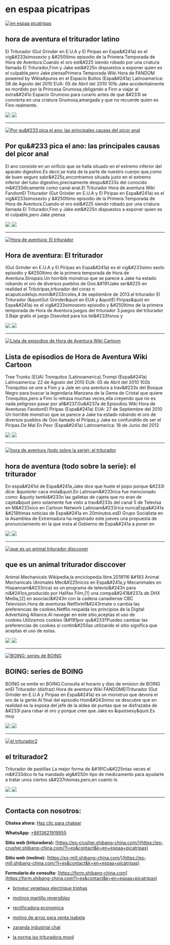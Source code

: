 # en espaa picatripas

<a href="https://swt.shibang-china.com/?l=es&img&k=en+espaa+picatripas" target="_blank">![en espaa picatripas](http://static.shibang-china.com/all-800x300/611.jpg)</a>

## hora de aventura el triturador latino
El Triturador (Gut Grinder en E.U.A y El Piripas en Espa&#241a) es el vig&#233simosexto y &#250ltimo episodio de la Primera Temporada de Hora de Aventura.Cuando el oro est&#225 siendo robado por una criatura llamada El Triturador,Finn y Jake est&#225n dispuestos a exponer quien es el culpable,pero Jake piensaPrimera Temporada Wiki Hora de FANDOM powered by WikiaApuros en el Espacio Bultos (Espa&#241a) Latinoamerica: 08 de Agosto del 2010 EUA: 05 de Abril del 2010 101b Jake accidentalmente es mordido por la Princesa Grumosa,obligando a Finn a viajar al extra&#241o Espacio Grumoso para curarlo antes de que &#233l se convierta en una criatura Grumosa,amargada y que no recuerde quien es Finn realmente.


<a href="https://whatsapp.shibangsoft.com/WhatsApp.php" target="_blank" title="WhatsApp">![](http://static.shibang-china.com/icon/whatsapp.png)</a> <a href="https://swt.shibang-china.com/?l=es&icon&k=en+espaa+picatripas" target="_blank">![](http://static.shibang-china.com/icon/chat-es.png)</a>

---

<a href="https://swt.shibang-china.com/?l=es&img&k=en+espaa+picatripas" target="_blank">![Por qu&#233 pica el ano: las principales causas del picor anal](http://static.shibang-china.com/all-800x300/7.jpg)</a>

## Por qu&#233 pica el ano: las principales causas del picor anal
El ano consiste en un orificio que se halla situado en el extremo inferior del aparato digestivo.Es decir,se trata de la parte de nuestro cuerpo que,como de buen seguro sabr&#225s,encontramos situada justo en el extremo inferior del tubo digestivo,precisamente despu&#233s del conocido m&#233dicamente como canal anal.El Triturador Hora de aventura Wiki FandomEl Triturador (Gut Grinder en E.U.A y El Piripas en Espa&#241a) es el vig&#233simosexto y &#250ltimo episodio de la Primera Temporada de Hora de Aventura.Cuando el oro est&#225 siendo robado por una criatura llamada El Triturador,Finn y Jake est&#225n dispuestos a exponer quien es el culpable,pero Jake piensa


<a href="https://whatsapp.shibangsoft.com/WhatsApp.php" target="_blank" title="WhatsApp">![](http://static.shibang-china.com/icon/whatsapp.png)</a> <a href="https://swt.shibang-china.com/?l=es&icon&k=en+espaa+picatripas" target="_blank">![](http://static.shibang-china.com/icon/chat-es.png)</a>

---

<a href="https://swt.shibang-china.com/?l=es&img&k=en+espaa+picatripas" target="_blank">![Hora de aventura: El triturador](http://static.shibang-china.com/all-800x300/83.jpg)</a>

## Hora de aventura: El triturador
(Gut Grinder en E.U.A y El Piripas en Espa&#241a) es el vig&#233simo sexto episodio y &#250ltimo de la primera temporada de Hora de Aventura.Sinopsis.Un horrible monstruo que se parece a Jake ha estado robando el oro de diversos pueblos de Ooo.&#191Jake ser&#225 en realidad el Tritutripas,triturador del coraz n acapulcodelujo.mxmi&#233rcoles,4 de septiembre de 2013.el triturador El Triturador (&quotGut Grinder&quot en EUA y &quotEl Piripas&quot en Espa&#241a) es el vig&#233simosexto episodio y &#250ltimo de la primera temporada de Hora de Aventura.juegos del triturador 3.juegos del triturador 3.Baje gratis el juego Diseviled para los tel&#233fonos y


<a href="https://whatsapp.shibangsoft.com/WhatsApp.php" target="_blank" title="WhatsApp">![](http://static.shibang-china.com/icon/whatsapp.png)</a> <a href="https://swt.shibang-china.com/?l=es&icon&k=en+espaa+picatripas" target="_blank">![](http://static.shibang-china.com/icon/chat-es.png)</a>

---

<a href="https://swt.shibang-china.com/?l=es&img&k=en+espaa+picatripas" target="_blank">![Lista de episodios de Hora de Aventura Wiki Cartoon](http://static.shibang-china.com/all-800x300/356.jpg)</a>

## Lista de episodios de Hora de Aventura Wiki Cartoon
Tree Trunks (EUA) Tronquitos (Latinoamerica).Trompi (Espa&#241a) Latinoamerica: 22 de Agosto del 2010 EUA: 05 de Abril del 2010 102b Tronquitos se une a Finn y a Jale en una aventura a trav&#233s del Bosque Negro para buscar la legendaria Manzana de la Gema de Cristal que quiere Tronquitos,pero a Finn lo retrasa muchas veces,ella creyendo que no es nada peligroso pasar por all&#237.Gu&#237a de Episodios Wiki Hora de Aventuras FandomEl Piripas (Espa&#241a) EUA: 27 de Septiembre del 2010 Un horrible monstruo que se parece a Jake ha estado robando el oro de diversos pueblos de Ooo llamado el Piripas,y Jake es confundido de ser el Piripas.De Mal En Peor (Espa&#241a) Latinoamerica: 18 de Junio del 2012


<a href="https://whatsapp.shibangsoft.com/WhatsApp.php" target="_blank" title="WhatsApp">![](http://static.shibang-china.com/icon/whatsapp.png)</a> <a href="https://swt.shibang-china.com/?l=es&icon&k=en+espaa+picatripas" target="_blank">![](http://static.shibang-china.com/icon/chat-es.png)</a>

---

<a href="https://swt.shibang-china.com/?l=es&img&k=en+espaa+picatripas" target="_blank">![hora de aventura (todo sobre la serie): el triturador](http://static.shibang-china.com/all-800x300/1483.jpg)</a>

## hora de aventura (todo sobre la serie): el triturador
En espa&#241ol de Espa&#241a,Jake dice que huele el popo porque &#233l dice: &quotoler caca mola&quot.En Latinoam&#233rica fue mencionado como: &quoty tambi&#233n las galletas de cajeta que no eran de cajeta&quot pero solamente fue visto a trav&#233s del canal 5 de Televisa en M&#233xico en Cartoon Network Latinoam&#233rica nuncaEspa&#241a &#218ltimas noticias de Espa&#241a en 20minutos.esEl Grupo Socialista en la Asamblea de Extremadura ha registrado este jueves una propuesta de pronunciamiento en la que insta al Gobierno de Espa&#241a a poner en


<a href="https://whatsapp.shibangsoft.com/WhatsApp.php" target="_blank" title="WhatsApp">![](http://static.shibang-china.com/icon/whatsapp.png)</a> <a href="https://swt.shibang-china.com/?l=es&icon&k=en+espaa+picatripas" target="_blank">![](http://static.shibang-china.com/icon/chat-es.png)</a>

---

<a href="https://swt.shibang-china.com/?l=es&img&k=en+espaa+picatripas" target="_blank">![que es un animal triturador disccover](http://static.shibang-china.com/all-800x300/173.jpg)</a>

## que es un animal triturador disccover
Animal Mechanicals Wikipedia,la enciclopedia libre.2018116 &#183 Animal Mechanicals (Animales Mec&#225nicos en Espa&#241a,y Mecanimales en Hispanoam&#233rica) es un programa de televisi&#243n para ni&#241os,producido por Halifax Film,[1] una compa&#241&#237a de DHX Media,[2] en asociaci&#243n con la cadena canadiense CBC Television.Hora de aventuras NetflixInf&#243rmate o cambia las preferencias de cookies.Netflix respalda los principios de la Digital Advertising Alliance.Al navegar en este sitio,aceptas el uso de cookies.Utilizamos cookies (&#191por qu&#233?Puedes cambiar las preferencias de cookies si contin&#250as utilizando el sitio significa que aceptas el uso de estas.


<a href="https://whatsapp.shibangsoft.com/WhatsApp.php" target="_blank" title="WhatsApp">![](http://static.shibang-china.com/icon/whatsapp.png)</a> <a href="https://swt.shibang-china.com/?l=es&icon&k=en+espaa+picatripas" target="_blank">![](http://static.shibang-china.com/icon/chat-es.png)</a>

---

<a href="https://swt.shibang-china.com/?l=es&img&k=en+espaa+picatripas" target="_blank">![BOING: series de BOING](http://static.shibang-china.com/all-800x300/279.jpg)</a>

## BOING: series de BOING
BOING se emite en BOING.Consulta el horario y dias de emision de BOING enEl Triturador (disfraz) Hora de aventura Wiki FANDOMElTriturador (Gut Grinder en E.U.A y Piripas en Espa&#241a) es un monstruo que devora el oro de la gente.Al final del episodio Hom&#243nimo se descubre que en realidad es la esposa del jefe de la aldea de puntas que se disfrazaba de &#233l para robar el oro y porque cree que Jake es &quotsexy&quot.Es muy


<a href="https://whatsapp.shibangsoft.com/WhatsApp.php" target="_blank" title="WhatsApp">![](http://static.shibang-china.com/icon/whatsapp.png)</a> <a href="https://swt.shibang-china.com/?l=es&icon&k=en+espaa+picatripas" target="_blank">![](http://static.shibang-china.com/icon/chat-es.png)</a>

---

<a href="https://swt.shibang-china.com/?l=es&img&k=en+espaa+picatripas" target="_blank">![el triturador2](http://static.shibang-china.com/all-800x300/53.jpg)</a>

## el triturador2
Triturador de pastillas La mejor forma de &#191Cu&#225ntas veces el m&#233dico te ha mandado alg&#250n tipo de medicamento para ayudarte a tratar unos ciertos s&#237ntomas,pero,en cuanto lo

<a href="https://whatsapp.shibangsoft.com/WhatsApp.php" target="_blank" title="WhatsApp">![](http://static.shibang-china.com/icon/whatsapp.png)</a> <a href="https://swt.shibang-china.com/?l=es&icon&k=en+espaa+picatripas" target="_blank">![](http://static.shibang-china.com/icon/chat-es.png)</a>

---
## Contacta con nosotros:

**Chatea ahora:** [Haz clic para chatear](https://swt.shibang-china.com?l=es&contact&k=en+espaa+picatripas)

**WhatsApp:**  [+8613621919955](https://whatsapp.shibangsoft.com/WhatsApp.php)

**Sitio web (trituradora):** [https://es-crusher.shibang-china.com/](https://es-crusher.shibang-china.com/?l=es&contact&k=en+espaa+picatripas)

**Sitio web (molino):** [https://es-mill.shibang-china.com/](https://es-mill.shibang-china.com/?l=es&contact&k=en+espaa+picatripas)

**Formulario de consulta:** [https://form.shibang-china.com](https://form.shibang-china.com?l=es&contact&k=en+espaa+picatripas)

* [broyeur vegetaux electrique triphas](../73/broyeur%20vegetaux%20electrique%20triphas.md)

* [molinos martillo reversibles](../77/molinos%20martillo%20reversibles.md)

* [rectificadora economica](../72/rectificadora%20economica.md)

* [molino de arroz para venta isabela](../77/molino%20de%20arroz%20para%20venta%20isabela.md)

* [zaranda industrial chat](../76/zaranda%20industrial%20chat.md)

* [la norma iso trituradora movil](../66/la%20norma%20iso%20trituradora%20movil.md)
